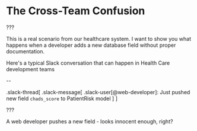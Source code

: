 # The Cross-Team Confusion

???

This is a real scenario from our healthcare system. I want to show you what happens when a developer adds a new database field without proper documentation.

Here's a typical Slack conversation that can happen in Health Care development teams


--

.slack-thread[
.slack-message[
.slack-user[@web-developer]: Just pushed new field `chads_score` to PatientRisk model
]
]

???

A web developer pushes a new field - looks innocent enough, right?
